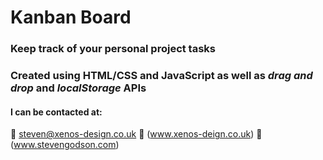 # Kanban Board
 
### Keep track of your personal project tasks

### Created using HTML/CSS and JavaScript as well as _drag and drop_ and _localStorage_ APIs

#### I can be contacted at:
:e-mail: steven@xenos-design.co.uk
:office: (www.xenos-deign.co.uk)
:house_with_garden: (www.stevengodson.com)
